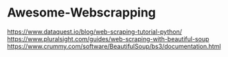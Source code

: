# Awesome-Webscrapping
https://www.dataquest.io/blog/web-scraping-tutorial-python/
https://www.pluralsight.com/guides/web-scraping-with-beautiful-soup
https://www.crummy.com/software/BeautifulSoup/bs3/documentation.html
